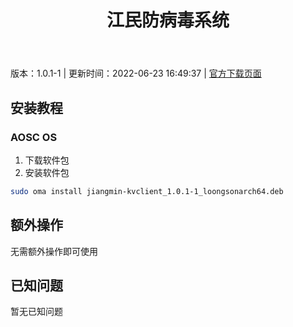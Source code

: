 ﻿---
id: 116
title: 江民防病毒系统
toc: true
weight: 116
---

版本：1.0.1-1 | 更新时间：2022-06-23 16:49:37 | [官方下载页面](http://app.loongapps.cn/#/detail/116)

## 安装教程 

### AOSC OS 

1. 下载软件包
2. 安装软件包

```bash
sudo oma install jiangmin-kvclient_1.0.1-1_loongsonarch64.deb
```

## 额外操作

无需额外操作即可使用

## 已知问题

暂无已知问题


